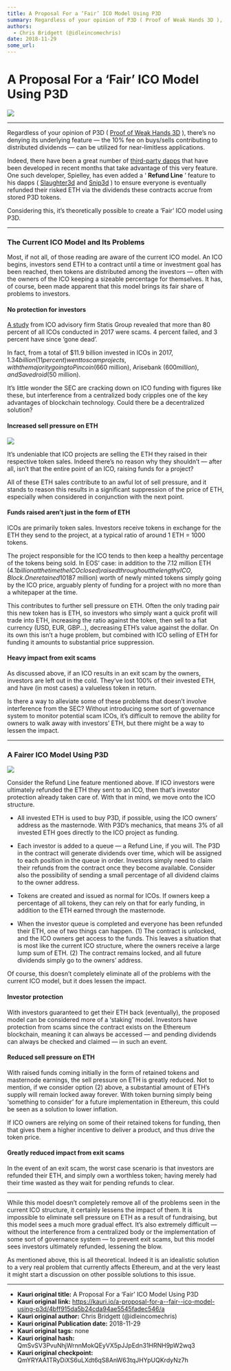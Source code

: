 ```yaml
---
title: A Proposal For a ‘Fair’ ICO Model Using P3D
summary: Regardless of your opinion of P3D ( Proof of Weak Hands 3D ), there’s no denying its underlying feature — the 10% fee on buys/sells contributing to distributed dividends — can be utilized for near-limitless applications. Indeed, there have been a great number of third-party dapps that have been developed in recent months that take advantage of this very feature. One such developer, Spielley, has even added a ‘ Refund Line ’ feature to his dapps ( Slaughter3d and Snip3d ) to ensure everyone is ev
authors:
  - Chris Bridgett (@idleincomechris)
date: 2018-11-29
some_url: 
---
```


# A Proposal For a ‘Fair’ ICO Model Using P3D

![](https://ipfs.infura.io/ipfs/QmVY7Bf2fvon5pXinQcKBMkbQmtm8uS3LhwFJun7sqbU7k)



---
Regardless of your opinion of P3D ( 
[Proof of Weak Hands 3D](https://powh.io/)
 ), there’s no denying its underlying feature — the 10% fee on buys/sells contributing to distributed dividends — can be utilized for near-limitless applications.

Indeed, there have been a great number of 
[third-party dapps](https://www.decentralized3d.com/)
 that have been developed in recent months that take advantage of this very feature. One such developer, Spielley, has even added a ‘ 
**Refund Line**
 ’ feature to his dapps ( 
[Slaughter3d](https://slaughter3d.p3dgames.net/)
 and 
[Snip3d](https://snip3d.p3dgames.net/)
 ) to ensure everyone is eventually refunded their risked ETH via the dividends these contracts accrue from stored P3D tokens.

Considering this, it’s theoretically possible to create a ‘Fair’ ICO model using P3D.

----


### The Current ICO Model and Its Problems
Most, if not all, of those reading are aware of the current ICO model. An ICO begins, investors send ETH to a contract until a time or investment goal has been reached, then tokens are distributed among the investors — often with the owners of the ICO keeping a sizeable percentage for themselves.
It has, of course, been made apparent that this model brings its fair share of problems to investors.

#### No protection for investors
 
[A study](https://research.bloomberg.com/pub/res/d28giW28tf6G7T_Wr77aU0gDgFQ)
 from ICO advisory firm Statis Group revealed that more than 80 percent of all ICOs conducted in 2017 were scams. 4 percent failed, and 3 percent have since ‘gone dead’.

In fact, from a total of $11.9 billion invested in ICOs in 2017, $1.34 billion (11 percent) went to scam projects, with the majority going to Pincoin ($660 million), Arisebank ($600 million), and Savedroid ($50 million).

It’s little wonder the SEC are cracking down on ICO funding with figures like these, but interference from a centralized body cripples one of the key advantages of blockchain technology. Could there be a decentralized solution?

#### Increased sell pressure on ETH

![](https://ipfs.infura.io/ipfs/QmajdCYjgp1shv2aq6EdrxsV7JVbeh2ZPLhJ2LgnipWbuw)

It’s undeniable that ICO projects are selling the ETH they raised in their respective token sales. Indeed there’s no reason why they shouldn’t — after all, isn’t that the entire point of an ICO, raising funds for a project?

All of these ETH sales contribute to an awful lot of sell pressure, and it stands to reason this results in a significant suppression of the price of ETH, especially when considered in conjunction with the next point.

#### Funds raised aren’t just in the form of ETH
ICOs are primarily token sales. Investors receive tokens in exchange for the ETH they send to the project, at a typical ratio of around 1 ETH = 1000 tokens.

The project responsible for the ICO tends to then keep a healthy percentage of the tokens being sold. In EOS’ case: in addition to the 7.12 million ETH ($4.1 billion at the time the ICO closed) raised throughout the lengthy ICO, Block.One retained 10% of all EOS tokens. That’s a further 326,000 ETH ($187 million) worth of newly minted tokens simply going by the ICO price, arguably plenty of funding for a project with no more than a whitepaper at the time.

This contributes to further sell pressure on ETH. Often the only trading pair this new token has is ETH, so investors who simply want a quick profit will trade into ETH, increasing the ratio against the token, then sell to a fiat currency (USD, EUR, GBP…), decreasing ETH’s value against the dollar. On its own this isn’t a huge problem, but combined with ICO selling of ETH for funding it amounts to substantial price suppression.

#### Heavy impact from exit scams
As discussed above, if an ICO results in an exit scam by the owners, investors are left out in the cold. They’ve lost 100% of their invested ETH, and have (in most cases) a valueless token in return.

Is there a way to alleviate some of these problems that doesn’t involve interference from the SEC? Without introducing some sort of governance system to monitor potential scam ICOs, it’s difficult to remove the ability for owners to walk away with investors’ ETH, but there might be a way to lessen the impact.

----


### A Fairer ICO Model Using P3D

![](https://ipfs.infura.io/ipfs/QmQJNy2qGcz3fiVHubMqyJEvCjR3biVRNtG6GeYPomDWLp)

Consider the Refund Line feature mentioned above. If ICO investors were ultimately refunded the ETH they sent to an ICO, then that’s investor protection already taken care of. With that in mind, we move onto the ICO structure.



 * All invested ETH is used to buy P3D, if possible, using the ICO owners’ address as the masternode. With P3D’s mechanics, that means 3% of all invested ETH goes directly to the ICO project as funding.

 * Each investor is added to a queue — a Refund Line, if you will. The P3D in the contract will generate dividends over time, which will be assigned to each position in the queue in order. Investors simply need to claim their refunds from the contract once they become available. Consider also the possibility of sending a small percentage of all dividend claims to the owner address.

 * Tokens are created and issued as normal for ICOs. If owners keep a percentage of all tokens, they can rely on that for early funding, in addition to the ETH earned through the masternode.

 * When the investor queue is completed and everyone has been refunded their ETH, one of two things can happen. (1) The contract is unlocked, and the ICO owners get access to the funds. This leaves a situation that is most like the current ICO structure, where the owners receive a large lump sum of ETH. (2) The contract remains locked, and all future dividends simply go to the owners’ address.

Of course, this doesn’t completely eliminate all of the problems with the current ICO model, but it does lessen the impact.

#### Investor protection
With investors guaranteed to get their ETH back (eventually), the proposed model can be considered more of a ‘staking’ model. Investors have protection from scams since the contract exists on the Ethereum blockchain, meaning it can always be accessed — and pending dividends can always be checked and claimed — in such an event.

#### Reduced sell pressure on ETH
With raised funds coming initially in the form of retained tokens and masternode earnings, the sell pressure on ETH is greatly reduced. Not to mention, if we consider option (2) above, a substantial amount of ETH’s supply will remain locked away forever. With token burning simply being ‘something to consider’ for a future implementation in Ethereum, this could be seen as a solution to lower inflation.

If ICO owners are relying on some of their retained tokens for funding, then that gives them a higher incentive to deliver a product, and thus drive the token price.

#### Greatly reduced impact from exit scams
In the event of an exit scam, the worst case scenario is that investors are refunded their ETH, and simply own a worthless token; having merely had their time wasted as they wait for pending refunds to clear.

----

While this model doesn’t completely remove all of the problems seen in the current ICO structure, it certainly lessens the impact of them. It is impossible to eliminate sell pressure on ETH as a result of fundraising, but this model sees a much more gradual effect. It’s also extremely difficult — without the interference from a centralized body or the implementation of some sort of governance system — to prevent exit scams, but this model sees investors ultimately refunded, lessening the blow.

As mentioned above, this is all theoretical. Indeed it is an idealistic solution to a very real problem that currently affects Ethereum, and at the very least it might start a discussion on other possible solutions to this issue.



---

- **Kauri original title:** A Proposal For a ‘Fair’ ICO Model Using P3D
- **Kauri original link:** https://kauri.io/a-proposal-for-a--fair--ico-model-using-p3d/4bff915da5b24cda94ae5545fadec546/a
- **Kauri original author:** Chris Bridgett (@idleincomechris)
- **Kauri original Publication date:** 2018-11-29
- **Kauri original tags:** none
- **Kauri original hash:** QmSvSV3PvuNhjWrnnMokQEyVX5pJJpEdn31HRNH9pW2wq3
- **Kauri original checkpoint:** QmYRYAA1TRyDiXS6uLXdt6qS8AnW63tqJHYpUQKrdyNz7h



